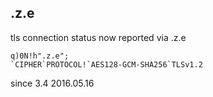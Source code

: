 .z.e
----

tls connection status now reported via .z.e

    q)0N!h".z.e";
    `CIPHER`PROTOCOL!`AES128-GCM-SHA256`TLSv1.2

since 3.4 2016.05.16
